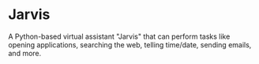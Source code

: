 # Jarvis
A Python-based virtual assistant "Jarvis" that can perform tasks like opening applications, searching the web, telling time/date, sending emails, and more.
